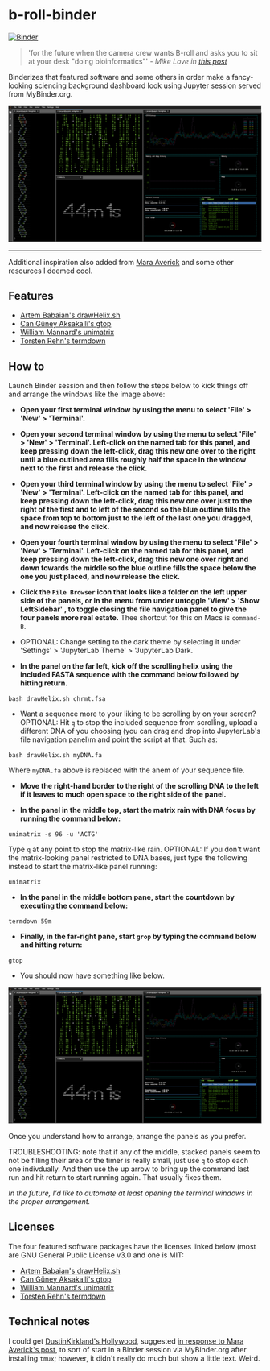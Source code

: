 # b-roll-binder

[![Binder](https://mybinder.org/badge_logo.svg)](https://mybinder.org/v2/gh/fomightez/b-roll-binder/master?urlpath=lab)

>'for the future when the camera crew wants B-roll and asks you to sit at your desk "doing bioinformatics"'  - *Mike Love in [this post](https://twitter.com/mikelove/status/1011270925868781568)*

Binderizes that featured software and some others in order make a fancy-looking sciencing background dashboard look using Jupyter session served from MyBinder.org.

![b-roll_layout_look](imgs/sciencing_JupyterLab.png)

-----

Additional inspiration also added from [Mara Averick](https://twitter.com/dataandme/status/1119027392838799361) and some other resources I deemed cool.

## Features
- [Artem Babaian's drawHelix.sh](https://github.com/bioSyntax/bioSyntax/blob/master/dev/scripts/drawHelix.sh)
- [Can Güney Aksakalli's gtop](https://github.com/aksakalli/gtop)
- [William Mannard's unimatrix](https://github.com/will8211/unimatrix)
- [Torsten Rehn's termdown](https://github.com/trehn/termdown)

## How to

Launch Binder session and then follow the steps below to kick things off and arrange the windows like the image above:



- **Open your first terminal window by using the menu to select 'File' > 'New' > 'Terminal'.**

- **Open your second terminal window by using the menu to select 'File' > 'New' > 'Terminal'. Left-click on the named tab for this panel, and keep pressing down the left-click, drag this new one over to the right until a blue outlined area fills roughly half the space in the window next to the first and release the click.**

- **Open your third terminal window by using the menu to select 'File' > 'New' > 'Terminal'.  Left-click on the named tab for this panel, and keep pressing down the left-click, drag this new one over just to the right of the first and to left of the second so the blue outline fills the space from top to bottom just to the left of the last one you dragged, and now release the click.**

- **Open your fourth terminal window by using the menu to select 'File' > 'New' > 'Terminal'.  Left-click on the named tab for this panel, and keep pressing down the left-click, drag this new one over right and down towards the middle so the blue outline fills the space below the one you just placed, and now release the click.**

- **Click the `File Browser` icon that looks like a folder  on the left upper side of the panels, or in the menu from under untoggle 'View' > 'Show LeftSidebar' , to toggle closing the file navigation panel to give the four panels more real estate.** Thee shortcut for this on Macs is `command-B`.

- OPTIONAL: Change setting to the dark theme by selecting it under 'Settings' > 'JupyterLab Theme' > 'JupyterLab Dark.

- **In the panel on the far left, kick off the scrolling helix using the included FASTA sequence with the command below followed by hitting return.**

```shell
bash drawHelix.sh chrmt.fsa
```

- Want a sequence more to your liking to be scrolling by on your screen?  
OPTIONAL: Hit `q` to stop the included sequence from scrolling, upload a different DNA of you choosing (you can drag and drop into JupyterLab's file navigation panel)m and point the script at that. Such as:

```shell
bash drawHelix.sh myDNA.fa
```

Where `myDNA.fa` above is replaced with the anem of your sequence file.

- **Move the right-hand border to the right of the scrolling DNA to the left if it leaves to much open space to the right side of the panel.**


- **In the panel in the middle top, start the matrix rain with DNA focus by running the command below:**
 
```shell
unimatrix -s 96 -u 'ACTG'
```

Type `q` at any point to stop the matrix-like rain.
OPTIONAL: If you don't want the matrix-looking panel restricted to DNA bases, just type the following instead to start the matrix-like panel running:

```shell
unimatrix
```

- **In the panel in the middle bottom pane, start the countdown by executing the command below:**
 
```shell
termdown 59m
```

- **Finally, in the far-right pane, start `grop` by typing the command below and hitting return:**
 
```shell
gtop
```

- You should now have something like below. 

![b-roll_layout_look](imgs/sciencing_JupyterLab.png)

Once you understand how to arrange, arrange the panels as you prefer.

TROUBLESHOOTING: note that if any of the middle, stacked panels seem to not be filling their area or the timer is really small, just use `q` to stop each one indivdually. And then use the up arrow to bring up the command last run and hit return to start running again. That usually fixes them.

*In the future, I'd like to automate at least opening the terminal windows in the proper arrangement.*

## Licenses

The four featured software packages have the licenses linked below (most are GNU General Public License v3.0 and one is MIT:

- [Artem Babaian's drawHelix.sh](https://github.com/bioSyntax/bioSyntax/blob/master/LICENSE.md)
- [Can Güney Aksakalli's gtop](https://github.com/aksakalli/gtop/blob/master/LICENSE)
- [William Mannard's unimatrix](https://github.com/will8211/unimatrix/blob/master/LICENSE)
- [Torsten Rehn's termdown](https://github.com/trehn/termdown/blob/master/LICENSE)


## Technical notes

I could get [DustinKirkland's Hollywood](https://github.com/dustinkirkland/hollywood), suggested [in response to Mara Averick's post](https://twitter.com/yeedle/status/1119101335238926338), to sort of start in a Binder session via MyBinder.org after installing `tmux`; however, it didn't really do much but show a little text. Weird.
